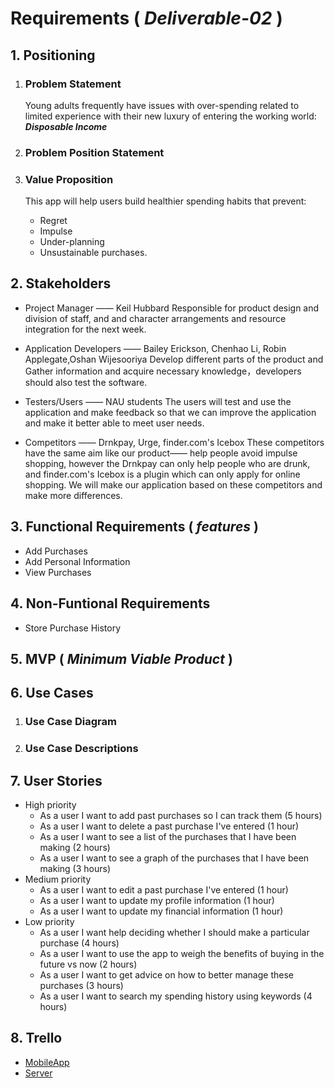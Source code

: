 # Requirements ( *Deliverable-02* )

## 1. Positioning
  1. ### Problem Statement
     Young adults frequently have issues with over-spending related to limited experience with their new luxury of entering the working world: ***Disposable Income***  

  1. ### Problem Position Statement

  1. ### Value Proposition 
      This app will help users build healthier spending habits that prevent: 
        * Regret
        * Impulse
        * Under-planning
        * Unsustainable purchases.

## 2. Stakeholders
  * Project Manager ——  Keil Hubbard
    Responsible for product design and division of staff, and  and character arrangements and resource integration for the next week.
    
  * Application Developers ——  Bailey Erickson, Chenhao Li, Robin Applegate,Oshan Wijesooriya 
    Develop different parts of the product and Gather information and acquire necessary knowledge，developers should also test the software.
  
  * Testers/Users —— NAU students 
    The users will test and use the application and make feedback so that we can improve the application and make it better able to meet user needs.
  
  * Competitors —— Drnkpay, Urge, finder.com's Icebox 
    These competitors have the same aim like our product—— help people avoid impulse shopping, however the Drnkpay can only help people who are drunk, and finder.com's Icebox is a plugin which can only apply for online shopping. We will make our application based on these competitors and make more differences.
## 3. Functional Requirements ( *features* )
  * Add Purchases
  * Add Personal Information
  * View Purchases

## 4. Non-Funtional Requirements
  * Store Purchase History

## 5. MVP ( *Minimum Viable Product* )

## 6. Use Cases
  1. ### Use Case Diagram

  1. ### Use Case Descriptions

## 7. User Stories
  * High priority
    * As a user I want to add past purchases so I can track them (5 hours)
    * As a user I want to delete a past purchase I've entered (1 hour)
    * As a user I want to see a list of the purchases that I have been making (2 hours)
    * As a user I want to see a graph of the purchases that I have been making (3 hours)
  * Medium priority
    * As a user I want to edit a past purchase I've entered (1 hour)
    * As a user I want to update my profile information (1 hour)
    * As a user I want to update my financial information (1 hour)
  * Low priority
    * As a user I want help deciding whether I should make a particular purchase (4 hours)
    * As a user I want to use the app to weigh the benefits of buying in the future vs now (2 hours)
    * As a user I want to get advice on how to better manage these purchases (3 hours)
    * As a user I want to search my spending history using keywords (4 hours)

## 8. Trello
* [MobileApp](https://trello.com/b/X2UE7Wrn/impulse-app)
* [Server](https://trello.com/b/PRMQZK8a/impulse-server)
